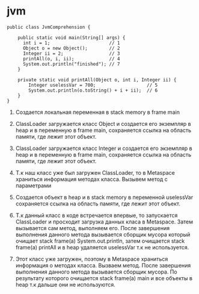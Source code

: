 # jvm
    public class JvmComprehension {

        public static void main(String[] args) {
          int i = 1;                      // 1
          Object o = new Object();        // 2
          Integer ii = 2;                 // 3
          printAll(o, i, ii);             // 4
          System.out.println("finished"); // 7
        }

        private static void printAll(Object o, int i, Integer ii) {
            Integer uselessVar = 700;                   // 5
            System.out.println(o.toString() + i + ii);  // 6
        }
    } 
    
 1. Создается локальная переменная в stack memory в frame main
 
 2. ClassLoader загружается класс Object и создается его экземпляр в heap и в переменную в frame main, сохраняется ссылка на область памяти, где лежит этот объект.
 
 3. ClassLoader загружается класс Integer и создается его экземпляр в heap и в переменную в frame main, сохраняется ссылка на область памяти, где лежит этот объект.
 
 4. Т.к наш класс уже был загружен ClassLoader, то в Metaspace храниться информация методах класса. Вызывем метод с параметрами
 
 5. Создается объект в heap и в stack memory в переменной uselessVar сохраняется ссылка на область памяти, где лежит этот объект.
 
 6. Т.к данный класс в коде встречается впервые, то запускается ClassLoader и просходит загрузка данных класа в Metaspace.
 Затем вызывается сам метод, выполняем его. После завершения выполнения данного метода вызывается сборщик мусора который очищает stack frame(а) System.out.println, 
 затем очищается stack frame(а) printAll и в heap удаляется uselessVar т.к не используется. 
 
 7. Этот класс уже загружен, поэтому в Metaspace храниться информация о методах класса. Вызваем метод. После завершения выполнения данного метода 
 вызывается сборщик мусора. По результату которого очищается stack frame(а) main и все объекты в heap т.к дальше они не используются.
